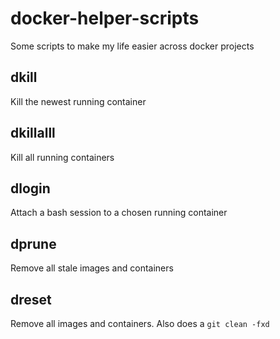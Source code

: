# docker-helper-scripts
Some scripts to make my life easier across docker projects

## dkill

Kill the newest running container

## dkillalll

Kill all running containers

## dlogin

Attach a bash session to a chosen running container

## dprune

Remove all stale images and containers

## dreset

Remove all images and containers. Also does a `git clean -fxd`
